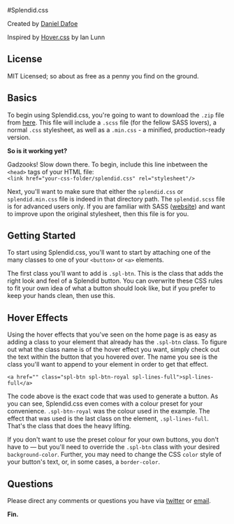 #Splendid.css
<p>Created by <a href="http://danieldafoe.com">Daniel Dafoe</a></p>
<p>Inspired by <a href="https://github.com/IanLunn/Hover">Hover.css</a> by Ian Lunn 
<h2>License</h2>
MIT Licensed; so about as free as a penny you find on the ground.
<h2>Basics</h2>
<p>
	To begin using Splendid.css, you're going to want to download the <code>.zip</code> file from <a href="https://github.com/danieldafoe/splendid" target="_blank">here</a>. This file will include
	 a <code>.scss</code> file (for the fellow SASS lovers), a normal <code>.css</code> stylesheet, as well as a <code>.min.css</code> - a minified, production-ready version.
</p>
<strong>So is it working yet?</strong>
<p>
	Gadzooks! Slow down there. To begin, include this line inbetween the <code>&lt;head&gt;</code> tags
	of your HTML file:<br/>
	<code>&lt;link href="your-css-folder/splendid.css" rel="stylesheet"/&gt;</code>
</p>
<p>
	Next, you'll want to make sure that either the <code>splendid.css</code> or <code>splendid.min.css</code> file is indeed in that directory path. The <code>splendid.scss</code> file is for advanced users only. If you are familiar with SASS (<a href="http://sass-lang.com" target="_blank">website</a>) and want to improve upon the original stylesheet, then this file is for you.
</p>
<h2>Getting Started</h2>
<p>
	To start using Splendid.css, you'll want to start by attaching one of the many classes to one of your <code>&lt;button&gt;</code> or <code>&lt;a&gt;</code> elements.
</p>
<p>
	The first class you'll want to add is <code>.spl-btn</code>. This is the class that adds the right look and feel of a Splendid button. You can overwrite these CSS rules to fit your own idea of what a button should look like, but if you prefer to keep your hands clean, then use this.
</p>
<h2>Hover Effects</h2>
<p>
	Using the hover effects that you've seen on the home page is as easy as adding a class to your element that already has the <code>.spl-btn</code> class. To figure out what the class name is of the hover effect you want, simply check out the text within the button that you hovered over. The name you see is the class you'll want to append to your element in order to get that effect.
</p>
<p>
<code>&lt;a href="" class="spl-btn spl-btn-royal spl-lines-full"&gt;spl-lines-full&lt;/a&gt;</code>
</p>
<p>
	The code above is the exact code that was used to generate a button. As you can see, Splendid.css even comes with a colour preset for your convenience. <code>.spl-btn-royal</code> was the colour used in the example. The effect that was used is the last class on the element, <code>.spl-lines-full</code>. That's the class that does the heavy lifting. 
</p>
<p>
	If you don't want to use the preset colour for your own buttons, you don't have to &#8212; but you'll need to override the <code>.spl-btn</code> class with your desired <code>background-color</code>. Further, you may need to change the CSS <code>color</code> style of your button's text, or, in some cases, a <code>border-color</code>.
</p>
<h2>Questions</h2>
<p>
	Please direct any comments or questions you have via <a href="https://twitter.com/danieldafoe">twitter</a> or <a href="mailto:hello@danieldafoe.com" target="blank">email</a>.
</p>
<strong>
	Fin.
</strong>


